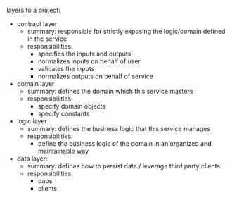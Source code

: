 layers to a project:
- contract layer
  - summary: responsible for strictly exposing the logic/domain defined in the service
  - responsibilities:
    - specifies the inputs and outputs
    - normalizes inputs on behalf of user
    - validates the inputs
    - normalizes outputs on behalf of service
- domain layer
  - summary: defines the domain which this service masters
  - responsibilities:
    - specify domain objects
    - specify constants
- logic layer
  - summary: defines the business logic that this service manages
  - responsibilities:
    - define the business logic of the domain in an organized and maintainable way
- data layer:
  - summary: defines how to persist data / leverage third party clients
  - responsibilities:
    - daos
    - clients
